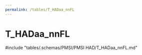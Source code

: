 ```yaml
---
permalink: /tables/T_HADaa_nnFL
---
```

# T_HADaa_nnFL
<!-- SPDX-License-Identifier: MPL-2.0 -->

<!-- ATTENTION : Ne pas supprimer ou modifier la ligne ci-dessous -->
#include "tables/.schemas/PMSI/PMSI HAD/T_HADaa_nnFL.md"
<!-- ATTENTION : Ne pas supprimer ou modifier la ligne ci-dessus -->

